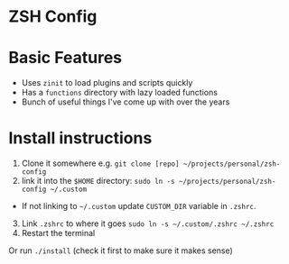 # ZSH Config

# Basic Features
- Uses `zinit` to load plugins and scripts quickly
- Has a `functions` directory with lazy loaded functions
- Bunch of useful things I've come up with over the years

# Install instructions
1) Clone it somewhere e.g. `git clone [repo] ~/projects/personal/zsh-config`
2) link it into the `$HOME` directory: `sudo ln -s ~/projects/personal/zsh-config ~/.custom`
  - If not linking to `~/.custom` update `CUSTOM_DIR` variable in `.zshrc`.
3) Link `.zshrc` to where it goes `sudo ln -s ~/.custom/.zshrc ~/.zshrc`
4) Restart the terminal

Or run `./install` (check it first to make sure it makes sense)
